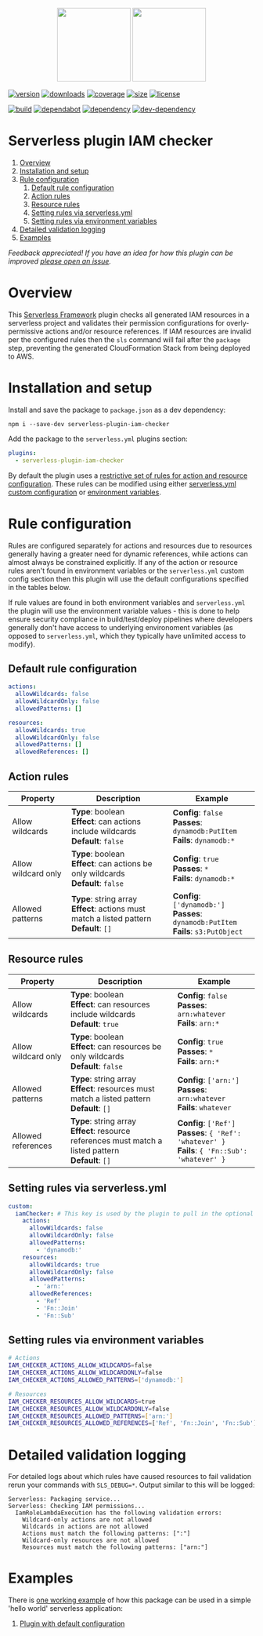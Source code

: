 <p align="center">
  <img height="150" src="https://avatars0.githubusercontent.com/u/36457275?s=400&u=16d355f384ed7f8e0655b7ed1d70ff2e411690d8&v=4e">
  <img height="150" src="https://user-images.githubusercontent.com/2955468/44874521-6cb2c980-ac69-11e8-936b-b02a3519c4ec.png">
</p>

[![version]][version-url] [![downloads]][downloads-url] [![coverage]][coverage-url] [![size][size]][size-url] [![license]][license-url]

[![build]][build-url] [![dependabot]][dependabot-url] [![dependency]][dependency-url] [![dev-dependency]][dev-dependency-url]

# Serverless plugin IAM checker

1. [Overview](#overview)
1. [Installation and setup](#installation-and-setup)
1. [Rule configuration](#rule-configuration)
   1. [Default rule configuration](#default-rule-configuration)
   1. [Action rules](#action-rules)
   1. [Resource rules](#resource-rules)
   1. [Setting rules via serverless.yml](#setting-rules-via-serverless.yml)
   1. [Setting rules via environment variables](#setting-rules-via-environment-variables)
1. [Detailed validation logging](#detailed-validation-logging)
1. [Examples](#examples)

_Feedback appreciated! If you have an idea for how this plugin can be improved [please open an issue](https://github.com/manwaring/serverless-plugin-iam-checker/issues/new)._

# Overview

This [Serverless Framework](https://github.com/serverless/serverless) plugin checks all generated IAM resources in a serverless project and validates their permission configurations for overly-permissive actions and/or resource references. If IAM resources are invalid per the configured rules then the `sls` command will fail after the `package` step, preventing the generated CloudFormation Stack from being deployed to AWS.

# Installation and setup

Install and save the package to `package.json` as a dev dependency:

`npm i --save-dev serverless-plugin-iam-checker`

Add the package to the `serverless.yml` plugins section:

```yml
plugins:
  - serverless-plugin-iam-checker
```

By default the plugin uses a [restrictive set of rules for action and resource configuration](#default-rule-configuration). These rules can be modified using either [serverless.yml custom configuration](#setting-rules-via-serverless.yml) or [environment variables](#setting-rules-via-environment-variables).

# Rule configuration

Rules are configured separately for actions and resources due to resources generally having a greater need for dynamic references, while actions can almost always be constrained explicitly. If any of the action or resource rules aren't found in environment variables or the `serverless.yml` custom config section then this plugin will use the default configurations specified in the tables below.

If rule values are found in both environment variables and `serverless.yml` the plugin will use the environment variable values - this is done to help ensure security compliance in build/test/deploy pipelines where developers generally don't have access to underlying environoment variables (as opposed to `serverless.yml`, which they typically have unlimited access to modify).

## Default rule configuration

```yml
actions:
  allowWildcards: false
  allowWildcardOnly: false
  allowedPatterns: []

resources:
  allowWildcards: true
  allowWildcardOnly: false
  allowedPatterns: []
  allowedReferences: []
```

## Action rules

| Property            | Description                                                                                      | Example                                                                                      |
| ------------------- | ------------------------------------------------------------------------------------------------ | -------------------------------------------------------------------------------------------- |
| Allow wildcards     | **Type**: boolean<br/>**Effect**: can actions include wildcards<br/>**Default**: `false`         | **Config**: `false`<br/>**Passes**: `dynamodb:PutItem`<br/>**Fails**: `dynamodb:*`           |
| Allow wildcard only | **Type**: boolean<br/>**Effect**: can actions be only wildcards<br/>**Default**: `false`         | **Config**: `true`<br/>**Passes**: `*`<br/>**Fails**: `dynamodb:*`                           |
| Allowed patterns    | **Type**: string array<br/>**Effect**: actions must match a listed pattern<br/>**Default**: `[]` | **Config**: `['dynamodb:']`<br/>**Passes**: `dynamodb:PutItem`<br/>**Fails**: `s3:PutObject` |

## Resource rules

| Property            | Description                                                                                                  | Example                                                                                                  |
| ------------------- | ------------------------------------------------------------------------------------------------------------ | -------------------------------------------------------------------------------------------------------- |
| Allow wildcards     | **Type**: boolean<br/>**Effect**: can resources include wildcards<br/>**Default**: `true`                    | **Config**: `false`<br/>**Passes**: `arn:whatever`<br/>**Fails**: `arn:*`                                |
| Allow wildcard only | **Type**: boolean<br/>**Effect**: can resources be only wildcards<br/>**Default**: `false`                   | **Config**: `true`<br/>**Passes**: `*`<br/>**Fails**: `arn:*`                                            |
| Allowed patterns    | **Type**: string array<br/>**Effect**: resources must match a listed pattern<br/>**Default**: `[]`           | **Config**: `['arn:']`<br/>**Passes**: `arn:whatever`<br/>**Fails**: `whatever`                          |
| Allowed references  | **Type**: string array<br/>**Effect**: resource references must match a listed pattern<br/>**Default**: `[]` | **Config**: `['Ref']`<br/>**Passes**: `{ 'Ref': 'whatever' }`<br/>**Fails**: `{ 'Fn::Sub': 'whatever' }` |

## Setting rules via serverless.yml

```yml
custom:
  iamChecker: # This key is used by the plugin to pull in the optional rule configuration
    actions:
      allowWildcards: false
      allowWildcardOnly: false
      allowedPatterns:
        - 'dynamodb:'
    resources:
      allowWildcards: true
      allowWildcardOnly: false
      allowedPatterns:
        - 'arn:'
      allowedReferences:
        - 'Ref'
        - 'Fn::Join'
        - 'Fn::Sub'
```

## Setting rules via environment variables

```bash
# Actions
IAM_CHECKER_ACTIONS_ALLOW_WILDCARDS=false
IAM_CHECKER_ACTIONS_ALLOW_WILDCARDONLY=false
IAM_CHECKER_ACTIONS_ALLOWED_PATTERNS=['dynamodb:']

# Resources
IAM_CHECKER_RESOURCES_ALLOW_WILDCARDS=true
IAM_CHECKER_RESOURCES_ALLOW_WILDCARDONLY=false
IAM_CHECKER_RESOURCES_ALLOWED_PATTERNS=['arn:']
IAM_CHECKER_RESOURCES_ALLOWED_REFERENCES=['Ref', 'Fn::Join', 'Fn::Sub']
```

# Detailed validation logging

For detailed logs about which rules have caused resources to fail validation rerun your commands with `SLS_DEBUG=*`. Output similar to this will be logged:

```
Serverless: Packaging service...
Serverless: Checking IAM permissions...
  IamRoleLambdaExecution has the following validation errors:
    Wildcard-only actions are not allowed
    Wildcards in actions are not allowed
    Actions must match the following patterns: [":"]
    Wildcard-only resources are not allowed
    Resources must match the following patterns: ["arn:"]
```

# Examples

There is [one working example](examples) of how this package can be used in a simple 'hello world' serverless application:

1. [Plugin with default configuration](examples/default)

<!-- Badge icons -->

[version]: https://flat.badgen.net/npm/v/serverless-plugin-iam-checker?icon=npm&label=npm@latest
[downloads]: https://flat.badgen.net/npm/dt/serverless-plugin-iam-checker?icon=npm
[coverage]: https://flat.badgen.net/codecov/c/github/manwaring/serverless-plugin-iam-checker/?icon=codecov
[size]: https://flat.badgen.net/packagephobia/install/serverless-plugin-iam-checker
[license]: https://flat.badgen.net/npm/license/serverless-plugin-iam-checker/
[language]: https://flat.badgen.net/badge/typescript/typescript/?icon&label
[style]: https://flat.badgen.net/badge/code%20style/prettier?color=purple&icon=terminal&label
[build]: https://flat.badgen.net/circleci/github/manwaring/serverless-plugin-iam-checker/master?icon=circleci
[dependabot]: https://flat.badgen.net/dependabot/manwaring/serverless-plugin-iam-checker/?icon=dependabot&label=dependabot
[dependency]: https://flat.badgen.net/david/dep/manwaring/serverless-plugin-iam-checker
[dev-dependency]: https://flat.badgen.net/david/dev/manwaring/serverless-plugin-iam-checker/?label=dev+dependencies

<!-- Badge URLs -->

[version-url]: https://npmjs.com/package/serverless-plugin-iam-checker
[downloads-url]: https://www.npmjs.com/package/serverless-plugin-iam-checker
[coverage-url]: https://codecov.io/gh/manwaring/serverless-plugin-iam-checker
[size-url]: https://packagephobia.now.sh/result?p=serverless-plugin-iam-checker
[license-url]: https://www.npmjs.com/package/serverless-plugin-iam-checker
[build-url]: https://circleci.com/gh/manwaring/serverless-plugin-iam-checker
[dependabot-url]: https://flat.badgen.net/dependabot/manwaring/serverless-plugin-iam-checker
[dependency-url]: https://david-dm.org/manwaring/serverless-plugin-iam-checker
[dev-dependency-url]: https://david-dm.org/manwaring/serverless-plugin-iam-checker?type=dev
